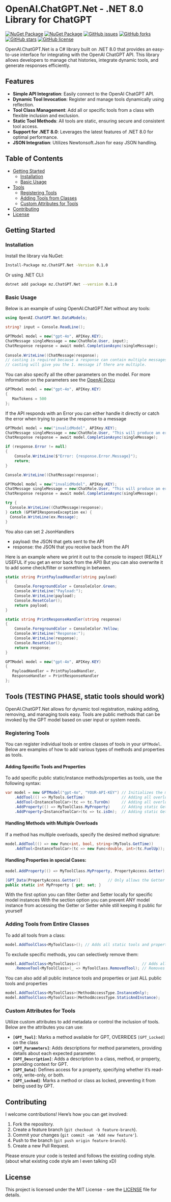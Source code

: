 
# OpenAI.ChatGPT.Net - .NET 8.0 Library for ChatGPT

[![NuGet Package](https://img.shields.io/nuget/v/mz.ChatGPT.Net?logo=NuGet&color=004880&label=NuGet)](https://www.nuget.org/packages/mz.ChatGPT.Net)
[![NuGet Package](https://img.shields.io/nuget/dt/mz.ChatGPT.Net?color=%23004880&label=Downloads&logo=NuGet)](https://www.nuget.org/packages/mz.ChatGPT.Net)
[![GitHub issues](https://img.shields.io/github/issues/Marco-Zechner/OpenAI.ChatGPT.Net?label=Issues&logo=GitHub)](https://github.com/Marco-Zechner/OpenAI.ChatGPT.Net/issues)
[![GitHub forks](https://img.shields.io/github/forks/Marco-Zechner/OpenAI.ChatGPT.Net?label=Forks&logo=GitHub)](https://github.com/Marco-Zechner/OpenAI.ChatGPT.Net/network)
[![GitHub stars](https://img.shields.io/github/stars/Marco-Zechner/OpenAI.ChatGPT.Net?label=Stars&logo=GitHub)](https://github.com/Marco-Zechner/OpenAI.ChatGPT.Net/stargazers)
[![GitHub license](https://img.shields.io/github/license/Marco-Zechner/OpenAI.ChatGPT.Net?label=License&logo=GitHub)](https://github.com/Marco-Zechner/OpenAI.ChatGPT.Net/blob/main/LICENSE)


OpenAI.ChatGPT.Net is a C# library built on .NET 8.0 that provides an easy-to-use interface for integrating with the OpenAI ChatGPT API. This library allows developers to manage chat histories, integrate dynamic tools, and generate responses efficiently.

## Features

- **Simple API Integration**: Easily connect to the OpenAI ChatGPT API.
- **Dynamic Tool Invocation**: Register and manage tools dynamically using reflection.
- **Tool Class Management**: Add all or specific tools from a class with flexible inclusion and exclusion.
- **Static Tool Methods**: All tools are static, ensuring secure and consistent tool access.
- **Support for .NET 8.0**: Leverages the latest features of .NET 8.0 for optimal performance.
- **JSON Integration**: Utilizes Newtonsoft.Json for easy JSON handling.

## Table of Contents

- [Getting Started](#getting-started)
  - [Installation](#installation)
  - [Basic Usage](#basic-usage)
- [Tools](#tools)
  - [Registering Tools](#registering-tools)
  - [Adding Tools from Classes](#adding-tools-from-classes)
  - [Custom Attributes for Tools](#custom-attributes-for-tools)
- [Contributing](#contributing)
- [License](#license)

## Getting Started

### Installation

Install the library via NuGet:

```bash
Install-Package mz.ChatGPT.Net -Version 0.1.0
```

Or using .NET CLI:

```bash
dotnet add package mz.ChatGPT.Net --version 0.1.0
```

### Basic Usage

Below is an example of using OpenAI.ChatGPT.Net without any tools:

```csharp
using OpenAI.ChatGPT.Net.DataModels;

string? input = Console.ReadLine();

GPTModel model = new("gpt-4o", APIKey.KEY);
ChatMessage singleMessage = new(ChatRole.User, input);
ChatResponse response = await model.CompletionAsync(singleMessage);
      
Console.WriteLine((ChatMessage)response);
// casting is required because a response can contain multiple messages (if the setting is enabled) and tool call information (if tools are added)
// casting will give you the 1. message if there are multiple.
```

You can also specify all the other parameters on the model. For more information on the parameters see the [OpenAI Docu](https://platform.openai.com/docs/api-reference/chat/create)
```csharp
GPTModel model = new("gpt-4o", APIKey.KEY)
{
   MaxTokens = 500
};
```

If the API responds with an Error you can either handle it directly or catch the error when trying to parse the response to a message
```csharp
GPTModel model = new("invalidModel", APIKey.KEY);
ChatMessage singleMessage = new(ChatRole.User, "This will produce an error because \"invalidModel\" is not a valid model");
ChatResponse response = await model.CompletionAsync(singleMessage);

if (response.Error != null)
{
    Console.WriteLine($"Error: {response.Error.Message}");
    return;
}

Console.WriteLine((ChatMessage)response);
```
```csharp
GPTModel model = new("invalidModel", APIKey.KEY);
ChatMessage singleMessage = new(ChatRole.User, "This will produce an error because \"invalidModel\" is not a valid model");
ChatResponse response = await model.CompletionAsync(singleMessage);

try {
  Console.WriteLine((ChatMessage)response);
} catch (GPTAPIResponseException ex) {
  Console.WriteLine(ex.Message);
}
```

You also can set 2 JsonHandlers
- payload: the JSON that gets sent to the API
- response: the JSON that you receive back from the API  

Here is an example where we print it out to the console to inspect (REALLY USEFUL if you get an error back from the API)
But you can also overwrite it to add some check/filter or something in between.
```csharp
static string PrintPayloadHandler(string payload)
{
    Console.ForegroundColor = ConsoleColor.Green;
    Console.WriteLine("Payload:");
    Console.WriteLine(payload);
    Console.ResetColor();
    return payload;
}

static string PrintResponseHandler(string response)
{
    Console.ForegroundColor = ConsoleColor.Yellow;
    Console.WriteLine("Response:");
    Console.WriteLine(response);
    Console.ResetColor();
    return response;
}

GPTModel model = new("gpt-4o", APIKey.KEY)
{
   PayloadHandler = PrintPayloadHandler,
   ResponseHandler = PrintResponseHandler
};
```

## Tools (TESTING PHASE, static tools should work)

OpenAI.ChatGPT.Net allows for dynamic tool registration, making adding, removing, and managing tools easy. 
Tools are public methods that can be invoked by the GPT model based on user input or system needs.


### Registering Tools

You can register individual tools or entire classes of tools in your `GPTModel`. Below are examples of how to add various types of methods and properties as tools.

#### Adding Specific Tools and Properties

To add specific public static/instance methods/properties as tools, use the following syntax:

```csharp
var model = new GPTModel("gpt-4o", "YOUR-API-KEY") // Initializes the model
    .AddTool(() => MyTools.GetTime)                // Adding all overloads of a static tool
    .AddTool<InstanceToolCar>(tc => tc.TurnOn)     // Adding all overloads of an instance tool (currently disabled)
    .AddProperty(() => MyToolClass.MyProperty)     // Adding static Getter and Setter as a tool (if both are public)
    .AddProperty<InstanceToolCar>(tc => tc.isOn);  // Adding static Getter and Setter as a tool (if both are public)
```

#### Handling Methods with Multiple Overloads

If a method has multiple overloads, specify the desired method signature:

```csharp
model.AddTool(() => new Func<int, bool, string>(MyTools.GetTime))        // Adding a specific overload
    .AddTool<InstanceToolCar>(tc => new Func<double, int>(tc.FuelUp));   // Adding another overload (currently disabled)
```

#### Handling Properties in special Cases:

```csharp
model.AddProperty(() => MyToolClass.MyProperty, PropertyAccess.Getter);  // Only adds the Getter even if the Setter is also public

[GPT_Data(PropertyAccess.Getter)]            // Only allows the Getter to be added, even tough the setter is also public
public static int MyProperty { get; set; }
```
With the first option you can filter Getter and Setter locally for specific model instances
With the section option you can prevent ANY model instance from accessing the Getter or Setter while still keeping it public for yourself

### Adding Tools from Entire Classes

To add all tools from a class:

```csharp
model.AddToolClass<MyToolClass>(); // Adds all static tools and properties from the specified class 
```

To exclude specific methods, you can selectively remove them:

```csharp
model.AddToolClass<MyToolClass>()                           // Adds all static tools and properties from the class
    .RemoveTool<MyToolClass>(_ => MyToolClass.RemovedTool); // Removes specific tools
```

You can also add all public instance tools and properties or just ALL public tools and properties
```csharp
model.AddToolClass<MyToolClass>(MethodAccessType.InstanceOnly);                           
model.AddToolClass<MyToolClass>(MethodAccessType.StaticAndInstance);                           
```

### Custom Attributes for Tools

Utilize custom attributes to add metadata or control the inclusion of tools. Below are the attributes you can use:

- **`[GPT_Tool]`**: Marks a method available for GPT, OVERRIDES `[GPT_Locked]` on the class
- **`[GPT_Parameters]`**: Adds descriptions for method parameters, providing details about each expected parameter.
- **`[GPT_Description]`**: Adds a description to a class, method, or property, providing context for GPT.
- **`[GPT_Data]`**: Defines access for a property, specifying whether it’s read-only, write-only, or both.
- **`[GPT_Locked]`**: Marks a method or class as locked, preventing it from being used by GPT.

## Contributing

I welcome contributions! Here’s how you can get involved:

1. Fork the repository.
2. Create a feature branch (`git checkout -b feature-branch`).
3. Commit your changes (`git commit -am 'Add new feature'`).
4. Push to the branch (`git push origin feature-branch`).
5. Create a new Pull Request.

Please ensure your code is tested and follows the existing coding style. 
(about what existing code style am I even talking xD)

## License

This project is licensed under the MIT License - see the [LICENSE](LICENSE) file for details.
